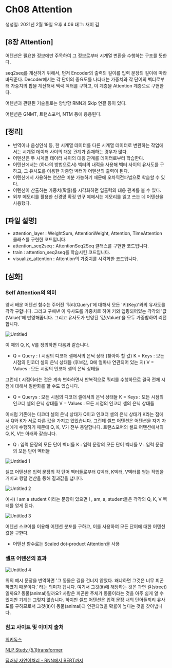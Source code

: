 # Ch08 Attention

생성일: 2021년 2월 19일 오후 4:06
태그: 재이 김

## [8장 Attention]

어텐션은 필요한 정보에만 주목하여 그 정보로부터 시계열 변환을 수행하는 구조를 뜻한다.

seq2seq를 개선하기 위해서, 먼저 Encoder의 출력의 길이를 입력 문장의 길이에 따라 바꿔준다. Decoder에서는 각 단어의 중요도를 나타내는 가중치와 각 단어의 벡터로부터 가중치의 합을 계산해서 맥락 벡터를 구하고, 이 계층을 Attention 계층으로 구현한다.

어텐션과 관련된 기술들로는 양방향 RNN과 Skip 연결 등이 있다.

어텐션은 GNMT, 트랜스포머, NTM 등에 응용된다.

## [정리]

- 번역이나 음성인식 등, 한 시계열 데이터를 다른 시계열 데이터로 변환하는 작업에서는 시계열 데이터 사이의 대응 관계가 존재하는 경우가 많다.
- 어텐션은 두 시계열 데이터 사이의 대응 관계를 데이터로부터 학습한다.
- 어텐션에서는 (하나의 방법으로서) 벡터의 내적을 사용해 벡터 사이의 유사도를 구하고, 그 유사도를 이용한 가중합 벡터가 어텐션의 출력이 된다.
- 어텐션에서 사용하는 연산은 미분 가능하기 때문에 오차역전파법으로 학습할 수 있다.
- 어텐션이 산출하는 가중치(확률)를 시각화하면 입출력의 대응 관계를 볼 수 있다.
- 외부 메모리를 활용한 신경망 확정 연구 예에서는 메모리를 읽고 쓰는 데 어텐션을 사용했다.

## [파일 설명]

- attention_layer : WeightSum, AttentionWeight, Attention, TimeAttention 클래스를 구현한 코드입니다.
- attention_seq2seq : AttentionSeq2Seq 클래스를 구현한 코드입니다.
- train : attention_seq2seq를 학습시킨 코드입니다.
- visualize_attention : Attention의 가중치를 시각화한 코드입니다.

## [심화]

### Self Attention의 의미

앞서 배운 어텐션 함수는 주어진 '쿼리(Query)'에 대해서 모든 '키(Key)'와의 유사도를 각각 구합니다. 그리고 구해낸 이 유사도를 가중치로 하여 키와 맵핑되어있는 각각의 '값(Value)'에 반영해줍니다. 그리고 유사도가 반영된 '값(Value)'을 모두 가중합하여 리턴합니다.

![Untitled](https://user-images.githubusercontent.com/66687384/108496577-9787b100-72ed-11eb-8755-50a845de62c9.png)

 이 때의 Q, K, V를 정의하면 다음과 같습니다.

- Q = Query : t 시점의 디코더 셀에서의 은닉 상태 (찾아야 할 값)
K = Keys : 모든 시점의 인코더 셀의 은닉 상태들 (후보값, Q에 얼마나 연관되어 있는 지)
V = Values : 모든 시점의 인코더 셀의 은닉 상태들

그런데 t 시점이라는 것은 계속 변화하면서 반복적으로 쿼리를 수행하므로 결국 전체 시점에 대해서 일반화를 할 수도 있습니다.

- Q = Querys : 모든 시점의 디코더 셀에서의 은닉 상태들
K = Keys : 모든 시점의 인코더 셀의 은닉 상태들
V = Values : 모든 시점의 인코더 셀의 은닉 상태들

 이처럼 기존에는 디코더 셀의 은닉 상태가 Q이고 인코더 셀의 은닉 상태가 K라는 점에서 Q와 K가 서로 다른 값을 가지고 있었습니다. 그런데 셀프 어텐션은 어텐션을 자기 자신에게 수행하기 때문에 Q, K, V가 전부 동일합니다. 트랜스포머의 셀프 어텐션에서의 Q, K, V는 아래와 같습니다.

- Q : 입력 문장의 모든 단어 벡터들
K : 입력 문장의 모든 단어 벡터들
V : 입력 문장의 모든 단어 벡터들

![Untitled 1](https://user-images.githubusercontent.com/66687384/108496606-a2424600-72ed-11eb-90bf-8cb046c2f78d.png)

셀프 어텐션은 입력 문장의 각 단어 벡터들로부터 Q벡터, K벡터, V벡터를 얻는 작업을 거치고 행렬 연산을 통해 결과값을 냅니다.

![Untitled 2](https://user-images.githubusercontent.com/66687384/108496607-a2dadc80-72ed-11eb-990c-e5fe76c81b8e.png)

예시) I am a student 이라는 문장이 있으면 I , am, a, student들은 각각의 Q, K, V 벡터를 얻게 된다.

![Untitled 3](https://user-images.githubusercontent.com/66687384/108496608-a2dadc80-72ed-11eb-8484-1125eb978679.png)

어텐션 스코어를 이용해 어텐션 분포를 구하고, 이를 사용하여 모든 단어에 대한 어텐션 값을 구한다.

* 어텐션 함수로는 Scaled dot-product Attention을 사용

### 셀프 어텐션의 효과

![Untitled 4](https://user-images.githubusercontent.com/66687384/108496603-a1111900-72ed-11eb-8d04-a6ace4bf19cf.png)

 위의 예시 문장을 번역하면 '그 동물은 길을 건너지 않았다. 왜냐하면 그것은 너무 피곤하였기 때문이다.' 라는 의미가 됩니다. 여기서 그것(it)에 해당하는 것은 과연 길(street)일까요? 동물(animal)일까요? 사람은 피곤한 주체가 동물이라는 것을 아주 쉽게 알 수 있지만 기계는 그렇지 않습니다. 하지만 셀프 어텐션은 입력 문장 내의 단어들끼리 유사도를 구하므로서 그것(it)이 동물(animal)과 연관되었을 확률이 높다는 것을 찾아냅니다.

### 참고 사이트 및 이미지 출처

[위키독스](https://wikidocs.net/31379)

[NLP Study (5.1)transformer](https://jeonyoonhoi.github.io/study/2019/04/28/study-nlp-transformer/)

[딥러닝 자연어처리 - RNN에서 BERT까지](https://www.slideshare.net/deepseaswjh/rnn-bert)

